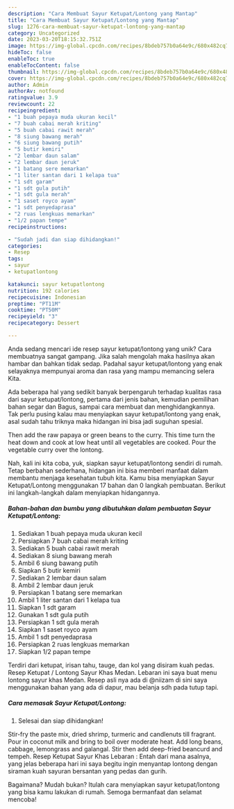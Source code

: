 ```yaml
---
description: "Cara Membuat Sayur Ketupat/Lontong yang Mantap"
title: "Cara Membuat Sayur Ketupat/Lontong yang Mantap"
slug: 1276-cara-membuat-sayur-ketupat-lontong-yang-mantap
category: Uncategorized
date: 2023-03-20T18:15:32.751Z
image: https://img-global.cpcdn.com/recipes/8bdeb757b0a64e9c/680x482cq70/sayur-ketupatlontong-foto-resep-utama.jpg
hideToc: false
enableToc: true
enableTocContent: false
thumbnail: https://img-global.cpcdn.com/recipes/8bdeb757b0a64e9c/680x482cq70/sayur-ketupatlontong-foto-resep-utama.jpg
cover: https://img-global.cpcdn.com/recipes/8bdeb757b0a64e9c/680x482cq70/sayur-ketupatlontong-foto-resep-utama.jpg
author: Admin
authorAv: notfound
ratingvalue: 3.9
reviewcount: 22
recipeingredient:
- "1 buah pepaya muda ukuran kecil"
- "7 buah cabai merah kriting"
- "5 buah cabai rawit merah"
- "8 siung bawang merah"
- "6 siung bawang putih"
- "5 butir kemiri"
- "2 lembar daun salam"
- "2 lembar daun jeruk"
- "1 batang sere memarkan"
- "1 liter santan dari 1 kelapa tua"
- "1 sdt garam"
- "1 sdt gula putih"
- "1 sdt gula merah"
- "1 saset royco ayam"
- "1 sdt penyedaprasa"
- "2 ruas lengkuas memarkan"
- "1/2 papan tempe"
recipeinstructions:

- "Sudah jadi dan siap dihidangkan!"
categories:
- Resep
tags:
- sayur
- ketupatlontong

katakunci: sayur ketupatlontong 
nutrition: 192 calories
recipecuisine: Indonesian
preptime: "PT11M"
cooktime: "PT50M"
recipeyield: "3"
recipecategory: Dessert

---
```





Anda sedang mencari ide resep sayur ketupat/lontong yang unik? Cara membuatnya sangat gampang. Jika salah mengolah maka hasilnya akan hambar dan bahkan tidak sedap. Padahal sayur ketupat/lontong yang enak selayaknya mempunyai aroma dan rasa yang mampu memancing selera Kita.





Ada beberapa hal yang sedikit banyak berpengaruh terhadap kualitas rasa dari sayur ketupat/lontong, pertama dari jenis bahan, kemudian pemilihan bahan segar dan Bagus, sampai cara membuat dan menghidangkannya. Tak perlu pusing kalau mau menyiapkan sayur ketupat/lontong yang enak,      asal sudah tahu triknya maka hidangan ini bisa jadi suguhan spesial.














Then add the raw papaya or green beans to the curry. This time turn the heat down and cook at low heat until all vegetables are cooked. Pour the vegetable curry over the lontong.






Nah, kali ini kita coba, yuk, siapkan sayur ketupat/lontong sendiri di rumah. Tetap berbahan sederhana, hidangan ini bisa memberi manfaat dalam membantu menjaga kesehatan tubuh kita. Kamu bisa menyiapkan Sayur Ketupat/Lontong menggunakan 17 bahan dan 0 langkah pembuatan. Berikut ini langkah-langkah dalam menyiapkan hidangannya.

<!--inarticleads1-->

##### Bahan-bahan dan bumbu yang dibutuhkan dalam pembuatan Sayur Ketupat/Lontong:

1. Sediakan 1 buah pepaya muda ukuran kecil
1. Persiapkan 7 buah cabai merah kriting
1. Sediakan 5 buah cabai rawit merah
1. Sediakan 8 siung bawang merah
1. Ambil 6 siung bawang putih
1. Siapkan 5 butir kemiri
1. Sediakan 2 lembar daun salam
1. Ambil 2 lembar daun jeruk
1. Persiapkan 1 batang sere memarkan
1. Ambil 1 liter santan dari 1 kelapa tua
1. Siapkan 1 sdt garam
1. Gunakan 1 sdt gula putih
1. Persiapkan 1 sdt gula merah
1. Siapkan 1 saset royco ayam
1. Ambil 1 sdt penyedaprasa
1. Persiapkan 2 ruas lengkuas memarkan
1. Siapkan 1/2 papan tempe


Terdiri dari ketupat, irisan tahu, tauge, dan kol yang disiram kuah pedas. Resep Ketupat / Lontong Sayur Khas Medan. Lebaran ini saya buat menu lontong sayur khas Medan. Resep asli nya ada di @niizam di sini saya menggunakan bahan yang ada di dapur, mau belanja sdh pada tutup tapi. 

<!--inarticleads2-->

##### Cara memasak Sayur Ketupat/Lontong:


1. Selesai dan siap dihidangkan!

Stir-fry the paste mix, dried shrimp, turmeric and candlenuts till fragrant. Pour in coconut milk and bring to boil over moderate heat. Add long beans, cabbage, lemongrass and galangal. Stir then add deep-fried beancurd and tempeh. Resep Ketupat Sayur Khas Lebaran : Entah dari mana asalnya, yang jelas beberapa hari ini saya begitu ingin menyantap lontong dengan siraman kuah sayuran bersantan yang pedas dan gurih. 

Bagaimana? Mudah bukan? Itulah cara menyiapkan sayur ketupat/lontong yang bisa kamu lakukan di rumah. Semoga bermanfaat dan selamat mencoba!
